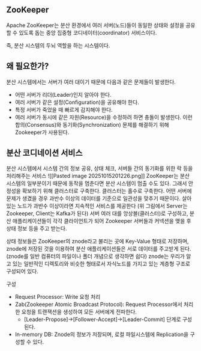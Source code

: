 
## ZooKeeper

Apache ZooKeeper는 분산 환경에서 여러 서버(노드)들이 동일한 상태와 설정을 공유할 수 있도록 돕는 중앙 집중형 코디네이터(coordinator) 서비스이다.

즉, 분산 시스템의 두뇌 역할을 하는 시스템이다.

## 왜 필요한가?

분산 시스템에서는 서버가 여러 대이기 때문에 다음과 같은 문제들이 발생한다.
- 어떤 서버가 리더(Leader)인지 알아야 한다.
- 여러 서버가 같은 설정(Configuration)을 공유해야 한다.
- 특정 서버가 죽었을 때 빠르게 감지해야 한다.
- 여러 서버가 동시에 같은 자원(Resource)을 수정하려 하면 충돌이 발생한다.
이런 합의(Consensus)와 동기화(Synchronization) 문제를 해결하기 위해 Zookeeper가 사용된다.

## 분산 코디네이션 서비스

분산 시스템에서 시스템 간의 정보 공유, 상태 체크, 서버들 간의 동기화를 위한 락 등을 처리해주는 서비스
![[Pasted image 20251015201226.png]]
ZooKeeper는 분산 시스템의 일부분이기 때문에 동작을 멈춘다면 분산 시스템이 멈출 수도 있다. 그래서 안정성을 확보하기 위해 클러스터로 구축한다.
클러스터는 홀수로 구축한다. 어떤 서버에 문제가 생겼을 경우 과반수 이상의 데이터를 기준으로 일관성을 맞추기 때문이다. 살아있는 노드가 과반수 이상이라면 지속적인 서비스를 제공한다 (위 그림에서 Server는 Zookeeper, Client는 Kafka가 된다)
서버 여러 대를 앙상블(클러스터)로 구성하고, 분산 애플리케이션들이 각각 클라이언트가 되어 Zookeeper 서버들과 커넥션을 맺을 후 상태 정보 등을 주고 받는다.

상태 정보들은 ZooKeeper의 znode라고 불리는 곳에 Key-Value 형태로 저장하며, znode에 저장된 것을 이용하여 분산 애플리케이션들은 서로 데이터를 주고받게 된다. (znode를 일반 컴퓨터의 파일이나 폴더 개념으로 생각하면 쉽다)
znode는 우리가 알고 있는 일반적인 디렉토리와 비슷한 형태로서 자식노드를 가지고 있는 계층형 구조로 구성되어 있다.

구성
- Request Processor: Write 요청 처리
- Zab(Zookeeper Atomic Broadcast Protocol): Request Processor에서 처리한 요청을 트랜잭션을 생성하여 모든 서버에게 전파한다.
	- \[Leader-Propose]→\[Follower-Accept]→\[Leader-Commit] 단계로 구성된다.
- In-memory DB: Znode의 정보가 저장되며, 로컬 파일시스템에 Replication을 구성할 수 있다.

